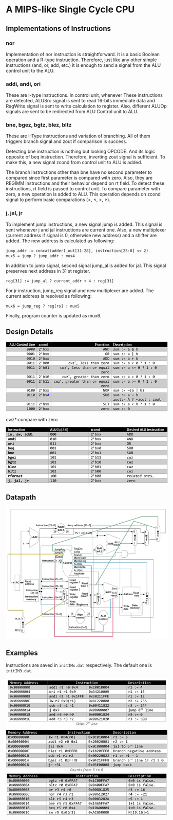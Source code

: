 # A MIPS-like Single Cycle CPU

##  Implementations of Instructions

### nor

Implementation of nor instruction is straightforward. It is a basic Boolean operation and a R-type
instruction. Therefore, just like any other simple instructions (and, or, add, etc.) it is enough to send a
signal from the ALU control unit to the ALU.

### addi, andi, ori
These are I-type instructions. In control unit, whenever These instructions are detected, ALUSrc signal is
sent to read 16-bits immediate data and RegWrite signal is sent to write calculation to register. Also,
different ALUOp signals are sent to be redirected from ALU Control unit to ALU.

### bne, bgez, bgtz, blez, bltz
These are I-Type instructions and variation of branching. All of them triggers branch signal and zout if
comparison is success.

Detecting bne instruction is nothing but looking OPCODE. And its logic opposite of beq instruction.
Therefore, inverting zout signal is sufficient. To make this, a new signal zcond from control unit to ALU
is added.

The branch instructions other than bne have no second parameter to compared since first parameter is
compared with zero. Also, they are REGIMM instructions and their behavior depend on rt field. To detect
these instructions, rt field is passed to control unit. To compare parameter with zero, a new operation is
added to ALU. This operation depends on zcond signal to perform basic comparations (<, ≤, >, ≥).

### j, jal, jr
To implement jump instructions, a new signal jump is added. This signal is sent whenever j and jal
instructions are current one. Also, a new multiplexer (current address if signal is 0, otherwise new
address) and a shifter are added. The new address is calculated as following:

    jump_addr := concat(adder1_out[31:28], instruction[25:0] << 2)
    mux5 = jump ? jump_addr : mux4

In addition to jump signal, second signal jump_al is added for jal. This signal preserves next address in
31 st register.

    reg[31] := jump_al ? current_addr + 4 : reg[31]

For jr instruction, jump_reg signal and new multiplexer are added. The current address is resolved as
following:

    mux6 = jump_reg ? reg[rs] : mux5

Finally, program counter is updated as mux6.

## Design Details

![alu control line description table](images/details_1.png)

cwz*:compare with zero

![aluop and instructions](images/details_2.png)

## Datapath

![datapath](images/datapath.png)

## Examples

Instructions are saved in `initIMx.dat` respectively. The default one is `initIM3.dat`.

![example 1](images/example_1.png)
![example 2](images/example_2.png)
![example 3](images/example_3.png)

